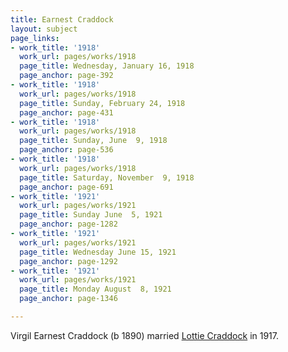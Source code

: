 ```yaml
---
title: Earnest Craddock
layout: subject
page_links:
- work_title: '1918'
  work_url: pages/works/1918
  page_title: Wednesday, January 16, 1918
  page_anchor: page-392
- work_title: '1918'
  work_url: pages/works/1918
  page_title: Sunday, February 24, 1918
  page_anchor: page-431
- work_title: '1918'
  work_url: pages/works/1918
  page_title: Sunday, June  9, 1918
  page_anchor: page-536
- work_title: '1918'
  work_url: pages/works/1918
  page_title: Saturday, November  9, 1918
  page_anchor: page-691
- work_title: '1921'
  work_url: pages/works/1921
  page_title: Sunday June  5, 1921
  page_anchor: page-1282
- work_title: '1921'
  work_url: pages/works/1921
  page_title: Wednesday June 15, 1921
  page_anchor: page-1292
- work_title: '1921'
  work_url: pages/works/1921
  page_title: Monday August  8, 1921
  page_anchor: page-1346

---
```

<p>Virgil Earnest Craddock (b 1890) married <a href='../subjects/64' title='Lottie Craddock'>Lottie Craddock</a> in 1917.</p>